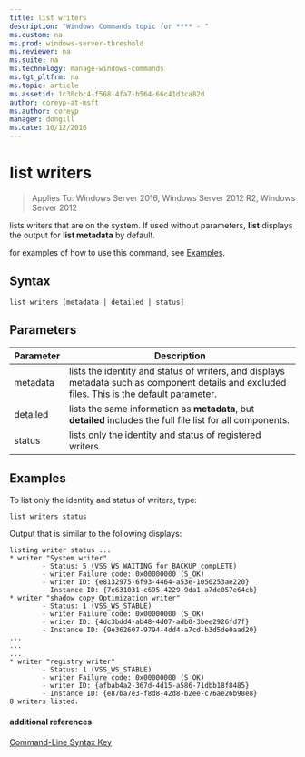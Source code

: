 ```yaml
---
title: list writers
description: "Windows Commands topic for **** - "
ms.custom: na
ms.prod: windows-server-threshold
ms.reviewer: na
ms.suite: na
ms.technology: manage-windows-commands
ms.tgt_pltfrm: na
ms.topic: article
ms.assetid: 1c30cbc4-f568-4fa7-b564-66c41d3ca82d
author: coreyp-at-msft
ms.author: coreyp
manager: dongill
ms.date: 10/12/2016
---
```

# list writers

>Applies To: Windows Server 2016, Windows Server 2012 R2, Windows Server 2012

lists writers that are on the system. If used without parameters, **list** displays the output for **list metadata** by default.  
  
for examples of how to use this command, see [Examples](#BKMK_examples).  
  
## Syntax  
  
```  
list writers [metadata | detailed | status]  
```  
  
## Parameters  
  
|Parameter|Description|  
|-------|--------|  
|metadata|lists the identity and status of writers, and displays metadata such as component details and excluded files. This is the default parameter.|  
|detailed|lists the same information as **metadata**, but **detailed** includes the full file list for all components.|  
|status|lists only the identity and status of registered writers.|  
  
## <a name="BKMK_examples"></a>Examples  
To list only the identity and status of writers, type:  
  
```  
list writers status  
```  
  
Output that is similar to the following displays:  
  
```  
listing writer status ...  
* writer "System writer"  
        - Status: 5 (VSS_WS_WAITING_for_BACKUP_compLETE)  
        - writer Failure code: 0x00000000 (S_OK)  
        - writer ID: {e8132975-6f93-4464-a53e-1050253ae220}  
        - Instance ID: {7e631031-c695-4229-9da1-a7de057e64cb}  
* writer "shadow copy Optimization writer"  
        - Status: 1 (VSS_WS_STABLE)  
        - writer Failure code: 0x00000000 (S_OK)  
        - writer ID: {4dc3bdd4-ab48-4d07-adb0-3bee2926fd7f}  
        - Instance ID: {9e362607-9794-4dd4-a7cd-b3d5de0aad20}  
...  
...  
...  
* writer "registry writer"  
        - Status: 1 (VSS_WS_STABLE)  
        - writer Failure code: 0x00000000 (S_OK)  
        - writer ID: {afbab4a2-367d-4d15-a586-71dbb18f8485}  
        - Instance ID: {e87ba7e3-f8d8-42d8-b2ee-c76ae26b98e8}  
8 writers listed.   
```  
  
#### additional references  
[Command-Line Syntax Key](command-line-syntax-key.md)  
  

